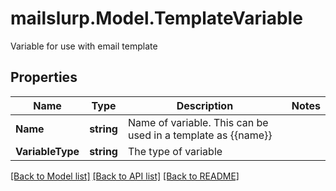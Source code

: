 # mailslurp.Model.TemplateVariable
Variable for use with email template

## Properties

Name | Type | Description | Notes
------------ | ------------- | ------------- | -------------
**Name** | **string** | Name of variable. This can be used in a template as {{name}} | 
**VariableType** | **string** | The type of variable | 

[[Back to Model list]](../README#documentation-for-models) [[Back to API list]](../README#documentation-for-api-endpoints) [[Back to README]](../README)

